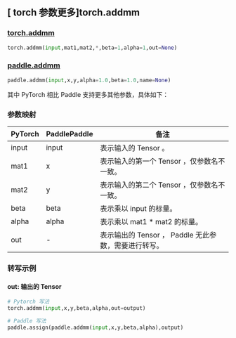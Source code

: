 ## [ torch 参数更多]torch.addmm

### [torch.addmm](https://pytorch.org/docs/stable/generated/torch.addmm.html?highlight=addmm#torch.addmm)

```python
torch.addmm(input,mat1,mat2,*,beta=1,alpha=1,out=None)
```

### [paddle.addmm](https://www.paddlepaddle.org.cn/documentation/docs/zh/api/paddle/addmm_cn.html)

```python
paddle.addmm(input,x,y,alpha=1.0,beta=1.0,name=None)
```

其中 PyTorch 相比 Paddle 支持更多其他参数，具体如下：

### 参数映射
| PyTorch | PaddlePaddle | 备注 |
| ------- | ------- | ------- |
| input | input | 表示输入的 Tensor 。 |
| mat1 | x | 表示输入的第一个 Tensor ，仅参数名不一致。 |
| mat2 | y | 表示输入的第二个 Tensor ，仅参数名不一致。 |
| beta | beta | 表示乘以 input 的标量。 |
| alpha | alpha | 表示乘以 mat1 * mat2 的标量。 |
| out | - | 表示输出的 Tensor ， Paddle 无此参数，需要进行转写。 |

### 转写示例

#### out: 输出的 Tensor

```python
# Pytorch 写法
torch.addmm(input,x,y,beta,alpha,out=output)

# Paddle 写法
paddle.assign(paddle.addmm(input,x,y,beta,alpha),output)
```
